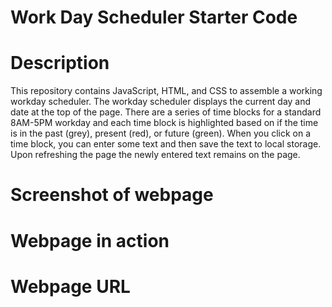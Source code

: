 # Work Day Scheduler Starter Code

# Description
This repository contains JavaScript, HTML, and CSS to assemble a working workday scheduler. The workday scheduler displays the current day and date at the top of the page. There are a series of time blocks for a standard 8AM-5PM workday and each time block is highlighted based on if the time is in the past (grey), present (red), or future (green). When you click on a time block, you can enter some text and then save the text to local storage. Upon refreshing the page the newly entered text remains on the page. 

# Screenshot of webpage


# Webpage in action


# Webpage URL
